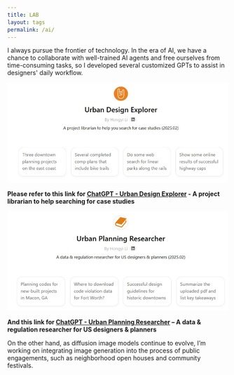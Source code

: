 ```yaml
---
title: LAB
layout: tags
permalink: /ai/
---
```


I always pursue the frontier of technology. In the era of AI, we have a chance to collaborate with well-trained AI agents and free ourselves from time-consuming tasks, so I developed several customized GPTs to assist in designers' daily workflow. 

![Urban Design Explorer](/assets/images/GPT-1.jpg)

**Please refer to this link for [ChatGPT - Urban Design Explorer](https://chatgpt.com/g/g-673c01f4ef208191822b7a7f702d58ba-urban-design-explorer) - A project librarian to help searching for case studies**

![Urban Planning Researcher](/assets/images/GPT-2.jpg)

**And this link for [ChatGPT - Urban Planning Researcher](https://chatgpt.com/g/g-673c068119e0819198e1edb77a6847a2-urban-planning-researcher) – A data & regulation researcher for US designers & planners**

On the other hand, as diffusion image models continue to evolve, I’m working on integrating image generation into the process of public engagements, such as neighborhood open houses and community festivals.
